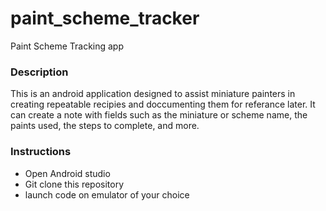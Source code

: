 # paint_scheme_tracker
Paint Scheme Tracking app

### Description

This is an android application designed to assist miniature painters in creating repeatable recipies and doccumenting them for referance later.
It can create a note with fields such as the miniature or scheme name, the paints used, the steps to complete, and more.

### Instructions

- Open Android studio
- Git clone this repository
- launch code on emulator of your choice
